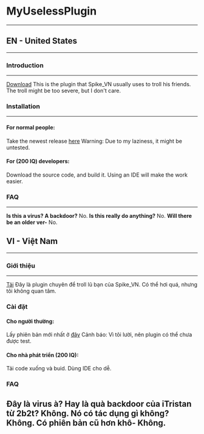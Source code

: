 # MyUselessPlugin

----
## EN - United States
----
### Introduction
----
[Download](https://www.youtube.com/watch?v=dQw4w9WgXcQ)
This is the plugin that Spike_VN usually uses to troll his friends.
The troll might be too severe, but I don't care.
### Installation
----
#### For normal people:
Take the newest release [here](https://github.com/SpikeVN/MyUselessPlugin/releases)
Warning: Due to my laziness, it might be untested.
#### For (200 IQ) developers:
Download the source code, and build it.
Using an IDE will make the work easier.
### FAQ
----
**Is this a virus? A backdoor?**
No.
**Is this really do anything?**
No.
**Will there be an older ver-**
No.
## VI - Việt Nam
----
### Giới thiệu
---
[Tải](https://www.youtube.com/watch?v=dQw4w9WgXcQ)
Đây là plugin chuyên để troll lũ bạn của Spike_VN.
Có thể hơi quá, nhưng tôi không quan tâm.
### Cài đặt
#### Cho người thường:
Lấy phiên bản mới nhất ở [đây](htttps://github.com/SpikeVN/MyUselessPlugin/releases)
Cảnh báo: Vì tôi lười, nên plugin có thể chưa được test.
#### Cho nhà phát triển (200 IQ):
Tải code xuống và buid.
Dùng IDE cho dễ.
### FAQ
**Đây là virus à? Hay là quà backdoor của iTristan từ 2b2t?**
Không.
**Nó có tác dụng gì không?**
Không.
**Có phiên bản cũ hơn khô-**
Không.
----
